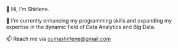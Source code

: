 👋 Hi, I’m Shirlene.

🚀 I'm currently enhancing my programming skills and expanding my expertise in the dynamic field of Data Analytics and Big Data.

📫 Reach me via oumashirlene@gmail.com
